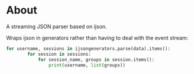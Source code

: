# About

A streaming JSON parser based on ijson.

Wraps ijson in generators rather than having to deal with the event stream:

```python
for username, sessions in ijsongenerators.parse(data).items():
        for session in sessions:
            for session_name, groups in session.items():
                print(username, list(groups))
```

